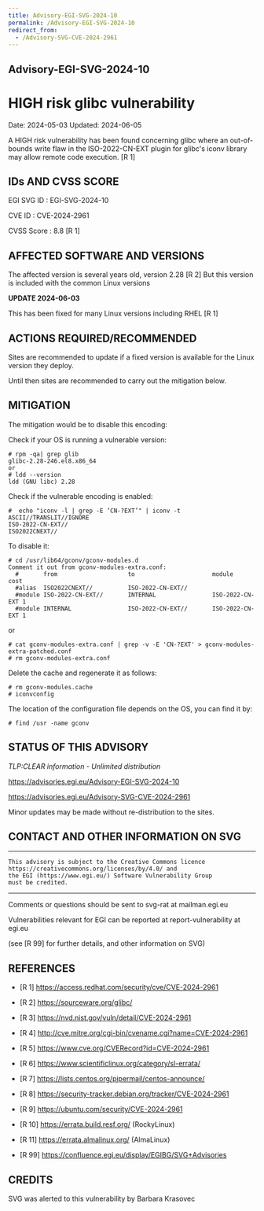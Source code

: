 ```yaml
---
title: Advisory-EGI-SVG-2024-10
permalink: /Advisory-EGI-SVG-2024-10
redirect_from:
  - /Advisory-SVG-CVE-2024-2961
---
```


## Advisory-EGI-SVG-2024-10

# HIGH risk glibc vulnerability 

Date:        2024-05-03
Updated:     2024-06-05

A HIGH risk vulnerability has been found concerning glibc where an 
out-of-bounds write flaw in the ISO-2022-CN-EXT plugin for glibc's 
iconv library may allow remote code execution. [R 1] 

## IDs AND CVSS SCORE

EGI SVG ID : EGI-SVG-2024-10
    
CVE ID     : CVE-2024-2961

CVSS Score : 8.8 [R 1]

## AFFECTED SOFTWARE AND VERSIONS

The affected version is several years old, version 2.28 [R 2]
But this version is included with the common Linux versions

**UPDATE 2024-06-03**

This has been fixed for many Linux versions including RHEL [R 1]

## ACTIONS REQUIRED/RECOMMENDED

Sites are recommended to update if a fixed version is available
for the Linux version they deploy.

Until then sites are recommended to carry out the mitigation below.


## MITIGATION

The mitigation would be to disable this encoding:


Check if your OS is running a vulnerable version:

```
# rpm -qa| grep glib
glibc-2.28-246.el8.x86_64
or
# ldd --version
ldd (GNU libc) 2.28
```

Check if  the vulnerable encoding is enabled:
```
#  echo "iconv -l | grep -E ‘CN-?EXT’" | iconv -t ASCII//TRANSLIT//IGNORE
ISO-2022-CN-EXT//
ISO2022CNEXT//
```
To disable it:

```
# cd /usr/lib64/gconv/gconv-modules.d
Comment it out from gconv-modules-extra.conf:
  #       from                    to                      module          cost
  #alias  ISO2022CNEXT//          ISO-2022-CN-EXT//
  #module ISO-2022-CN-EXT//       INTERNAL                ISO-2022-CN-EXT 1
  #module INTERNAL                ISO-2022-CN-EXT//       ISO-2022-CN-EXT 1
```
or 
```
# cat gconv-modules-extra.conf | grep -v -E 'CN-?EXT' > gconv-modules-extra-patched.conf
# rm gconv-modules-extra.conf
```
Delete the cache and regenerate it as follows:
```
# rm gconv-modules.cache
# iconvconfig
```
The location of the configuration file depends on the OS, you can find it by:
```
# find /usr -name gconv
```

    
## STATUS OF THIS ADVISORY
                          
_TLP:CLEAR information - Unlimited distribution_ 

 https://advisories.egi.eu/Advisory-EGI-SVG-2024-10

 https://advisories.egi.eu/Advisory-SVG-CVE-2024-2961 


Minor updates may be made without re-distribution to the sites.


## CONTACT AND OTHER INFORMATION ON SVG


-----------------------------
    This advisory is subject to the Creative Commons licence 
    https://creativecommons.org/licenses/by/4.0/ and
    the EGI (https://www.egi.eu/) Software Vulnerability Group 
    must be credited.
-----------------------------

    
Comments or questions should be sent to
	svg-rat at mailman.egi.eu

Vulnerabilities relevant for EGI can be reported at
	report-vulnerability at egi.eu
    
(see [R 99] for further details, and other information on SVG)
    
    
## REFERENCES

- [R 1] <https://access.redhat.com/security/cve/CVE-2024-2961>

- [R 2] <https://sourceware.org/glibc/>
    
- [R 3] <https://nvd.nist.gov/vuln/detail/CVE-2024-2961> 

- [R 4] <http://cve.mitre.org/cgi-bin/cvename.cgi?name=CVE-2024-2961>
     
- [R 5] <https://www.cve.org/CVERecord?id=CVE-2024-2961>

- [R 6] <https://www.scientificlinux.org/category/sl-errata/>

- [R 7] <https://lists.centos.org/pipermail/centos-announce/>

- [R 8] <https://security-tracker.debian.org/tracker/CVE-2024-2961> 
    
- [R 9] <https://ubuntu.com/security/CVE-2024-2961>

- [R 10] <https://errata.build.resf.org/>   (RockyLinux)

- [R 11] <https://errata.almalinux.org/>  (AlmaLinux)


- [R 99] <https://confluence.egi.eu/display/EGIBG/SVG+Advisories>

## CREDITS

SVG was alerted to this vulnerability by Barbara Krasovec

